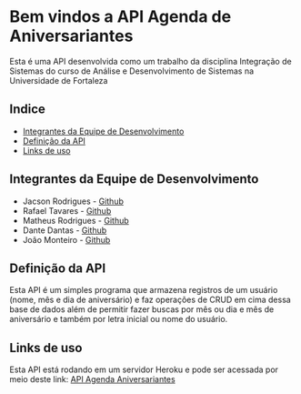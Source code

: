 # Bem vindos a API Agenda de Aniversariantes
Esta é uma API desenvolvida como um trabalho da disciplina Integração de Sistemas do curso de Análise e Desenvolvimento de Sistemas na Universidade de Fortaleza

## Indice
  - [Integrantes da Equipe de Desenvolvimento](#integrantes-da-equipe-de-desenvolvimento)
  - [Definição da API](#definição-da-api)
  - [Links de uso](#links-de-uso)

## Integrantes da Equipe de Desenvolvimento
- Jacson Rodrigues - [Github](https://github.com/jacksrm)
- Rafael Tavares - [Github](https://github.com/RafaelD3v)
- Matheus Rodrigues - [Github](https://github.com/Mayh6m)
- Dante Dantas - [Github](https://github.com/Dantedod)
- João Monteiro - [Github](https://github.com/joaomonteiroSN)

## Definição da API
Esta API é um simples programa que armazena registros de um usuário (nome, mês e dia de aniversário) e faz operações de CRUD em cima dessa base de dados além de permitir fazer buscas por mês ou dia e mês de aniversário e também por letra inicial ou nome do usuário.

## Links de uso
Esta API está rodando em um servidor Heroku e pode ser acessada por meio deste link: [API Agenda Aniversariantes](https://agendaaniversariantesapi.herokuapp.com/)